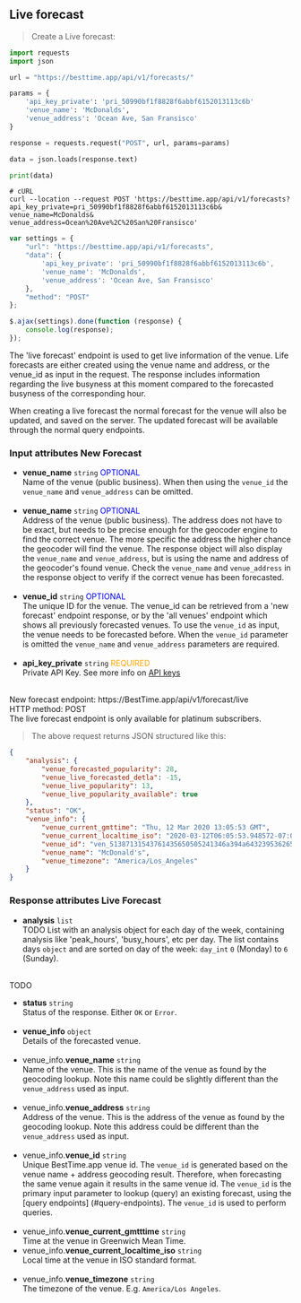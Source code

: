 

## Live forecast

> Create a Live forecast:

```python
import requests
import json

url = "https://besttime.app/api/v1/forecasts/"

params = {
    'api_key_private': 'pri_50990bf1f8828f6abbf6152013113c6b'
    'venue_name': 'McDonalds',
    'venue_address': 'Ocean Ave, San Fransisco'
}

response = requests.request("POST", url, params=params)

data = json.loads(response.text)

print(data)
```

```shell
# cURL
curl --location --request POST 'https://besttime.app/api/v1/forecasts?
api_key_private=pri_50990bf1f8828f6abbf6152013113c6b&
venue_name=McDonalds&
venue_address=Ocean%20Ave%2C%20San%20Fransisco'
```

```javascript
var settings = {
    "url": "https://besttime.app/api/v1/forecasts",
    "data": {
        'api_key_private': 'pri_50990bf1f8828f6abbf6152013113c6b',
        'venue_name': 'McDonalds',
        'venue_address': 'Ocean Ave, San Fransisco'
    },
    "method": "POST"
};

$.ajax(settings).done(function (response) {
    console.log(response);
});
```

The 'live forecast' endpoint is used to get live information of the venue. Life forecasts are either created using the venue name and address, or the venue_id as input in the request. The response includes information regarding the live busyness at this moment compared to the forecasted busyness of the corresponding hour.  

When creating a live forecast the normal forecast for the venue will also be updated, and saved on the server. The updated forecast will be available through the normal query endpoints. 


### Input attributes New Forecast

- **venue_name** `string` <span style="color:blue">OPTIONAL</span>  
 Name of the venue (public business). When then using the `venue_id` the `venue_name` and `venue_address` can be omitted.  
 &nbsp; 
- **venue_name** `string` <span style="color:blue">OPTIONAL</span>  
 Address of the venue (public business). The address does not have to be exact, but needs to be precise enough for the geocoder engine to find the correct venue. The more specific the address the higher chance the geocoder will find the venue. The response object will also display the `venue_name` and `venue_address`, but is using the name and address of the geocoder's found venue. Check the `venue_name` and `venue_address` in the response object to verify if the correct venue has been forecasted.  
 &nbsp;
- **venue_id** `string` <span style="color:blue">OPTIONAL</span>  
 The unique ID for the venue. The venue_id can be retrieved from a 'new forecast' endpoint response, or by the 'all venues' endpoint which shows all previously forecasted venues. To use the `venue_id` as input, the venue needs to be forecasted before. When the `venue_id` parameter is omitted the `venue_name` and `venue_address` parameters are required.  
 &nbsp; 
- **api_key_private** `string` <span style="color:orange">REQUIRED</span>  
 Private API Key. See more info on [API keys](#api-keys)  
 &nbsp; 

<aside class="notice">
New forecast endpoint: https://BestTime.app/api/v1/forecast/live
</aside>

<aside class="notice">
HTTP method: POST
</aside>

<aside class="warning">
The live forecast endpoint is only available for platinum subscribers.
</aside>


> The above request returns JSON structured like this:

```json
{
    "analysis": {
        "venue_forecasted_popularity": 28,
        "venue_live_forecasted_detla": -15,
        "venue_live_popularity": 13,
        "venue_live_popularity_available": true
    },
    "status": "OK",
    "venue_info": {
        "venue_current_gmttime": "Thu, 12 Mar 2020 13:05:53 GMT",
        "venue_current_localtime_iso": "2020-03-12T06:05:53.948572-07:00",
        "venue_id": "ven_51387131543761435650505241346a394a6432395362654a496843",
        "venue_name": "McDonald's",
        "venue_timezone": "America/Los_Angeles"
    }
}
```

### Response attributes Live Forecast <a name="responseattributesnewforecast"></a>

- **analysis** `list`  
 TODO
 List with an analysis object for each day of the week, containing analysis like 'peak_hours', 'busy_hours', etc per day. The list contains days `object` and are sorted on day of the week: `day_int` `0` (Monday) to `6` (Sunday).  
 &nbsp; 

 TODO



- **status** `string`  
 Status of the response. Either `OK` or `Error`.  
 &nbsp; 
- **venue_info** `object`  
 Details of the forecasted venue.  
 &nbsp; 
 - venue_info.**venue_name** `string`  
   Name of the venue. This is the name of the venue as found by the geocoding lookup. Note this name could be slightly different than the `venue_address` used as input.  
  &nbsp;
 - venue_info.**venue_address** `string`  
   Address of the venue. This is the address of the venue as found by the geocoding lookup. Note this address could be different than the `venue_address` used as input.  
  &nbsp;
 - venue_info.**venue_id** `string`  
   Unique BestTime.app venue id. The `venue_id` is generated based on the venue name + address geocoding result. Therefore, when forecasting the same venue again it results in the same venue id. The `venue_id` is the primary input parameter to lookup (query) an existing forecast, using the [query endpoints] (#query-endpoints).
   The `venue_id` is used to perform queries.  
  &nbsp;
 - venue_info.**venue_current_gmtttime** `string`  
   Time at the venue in Greenwich Mean Time.  
 - venue_info.**venue_current_localtime_iso** `string`  
   Local time at the venue in ISO standard format.  
  &nbsp;
 - venue_info.**venue_timezone** `string`  
  The timezone of the venue. E.g. `America/Los Angeles`.  
  &nbsp;